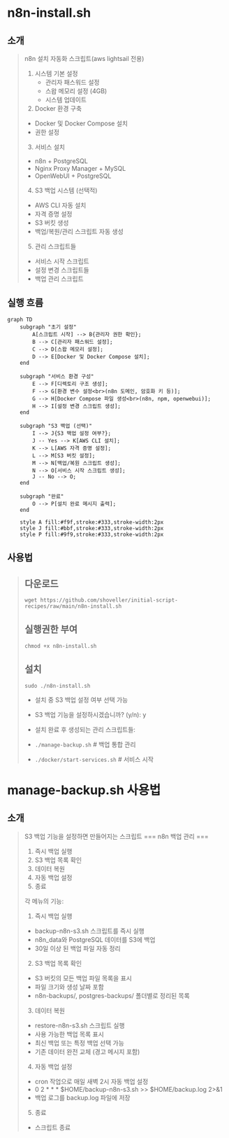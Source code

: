 # n8n-install.sh
## 소개
> n8n 설치 자동화 스크립트(aws lightsail 전용)
>   1. 시스템 기본 설정
>       - 관리자 패스워드 설정
>       - 스왑 메모리 설정 (4GB)
>       - 시스템 업데이트
>2. Docker 환경 구축
>   - Docker 및 Docker Compose 설치
>   - 권한 설정
>3. 서비스 설치
>   - n8n + PostgreSQL
>   - Nginx Proxy Manager + MySQL
>   - OpenWebUI + PostgreSQL
>4. S3 백업 시스템 (선택적)
>   - AWS CLI 자동 설치
>   - 자격 증명 설정
>   - S3 버킷 생성
>   - 백업/복원/관리 스크립트 자동 생성
>5. 관리 스크립트들
>   - 서비스 시작 스크립트
>   - 설정 변경 스크립트들
>   - 백업 관리 스크립트

## 실행 흐름

```mermaid
graph TD
    subgraph "초기 설정"
        A[스크립트 시작] --> B{관리자 권한 확인};
        B --> C[관리자 패스워드 설정];
        C --> D[스왑 메모리 설정];
        D --> E[Docker 및 Docker Compose 설치];
    end

    subgraph "서비스 환경 구성"
        E --> F[디렉토리 구조 생성];
        F --> G[환경 변수 설정<br>(n8n 도메인, 암호화 키 등)];
        G --> H[Docker Compose 파일 생성<br>(n8n, npm, openwebui)];
        H --> I[설정 변경 스크립트 생성];
    end

    subgraph "S3 백업 (선택)"
        I --> J{S3 백업 설정 여부?};
        J -- Yes --> K[AWS CLI 설치];
        K --> L[AWS 자격 증명 설정];
        L --> M[S3 버킷 설정];
        M --> N[백업/복원 스크립트 생성];
        N --> O[서비스 시작 스크립트 생성];
        J -- No --> O;
    end

    subgraph "완료"
        O --> P[설치 완료 메시지 출력];
    end

    style A fill:#f9f,stroke:#333,stroke-width:2px
    style J fill:#bbf,stroke:#333,stroke-width:2px
    style P fill:#9f9,stroke:#333,stroke-width:2px
```

## 사용법
> ## 다운로드
> ```shell
> wget https://github.com/shoveller/initial-script-recipes/raw/main/n8n-install.sh
> ```
>
> ## 실행권한 부여
> ```shell
> chmod +x n8n-install.sh
> ```
> 
> ## 설치
> ```shell
> sudo ./n8n-install.sh
> ```
> - 설치 중 S3 백업 설정 여부 선택 가능
> - S3 백업 기능을 설정하시겠습니까? (y/n): y
>
> - 설치 완료 후 생성되는 관리 스크립트들:
> - `./manage-backup.sh`        # 백업 통합 관리
> - `./docker/start-services.sh`  # 서비스 시작

# manage-backup.sh 사용법

## 소개
> S3 백업 기능을 설정하면 만들어지는 스크립트
> === n8n 백업 관리 ===
> 1) 즉시 백업 실행
> 2) S3 백업 목록 확인
> 3) 데이터 복원
> 4) 자동 백업 설정
> 5) 종료
>
> 각 메뉴의 기능:
>
> 1) 즉시 백업 실행
>   - backup-n8n-s3.sh 스크립트를 즉시 실행
>   - n8n_data와 PostgreSQL 데이터를 S3에 백업
>   - 30일 이상 된 백업 파일 자동 정리
>
> 2) S3 백업 목록 확인
>   - S3 버킷의 모든 백업 파일 목록을 표시
>   - 파일 크기와 생성 날짜 포함
>   - n8n-backups/, postgres-backups/ 폴더별로 정리된 목록
>
> 3) 데이터 복원
>   - restore-n8n-s3.sh 스크립트 실행
>   - 사용 가능한 백업 목록 표시
>   - 최신 백업 또는 특정 백업 선택 가능
>   - 기존 데이터 완전 교체 (경고 메시지 포함)
>
> 4) 자동 백업 설정
>   - cron 작업으로 매일 새벽 2시 자동 백업 설정
>   - 0 2 * * * $HOME/backup-n8n-s3.sh >> $HOME/backup.log 2>&1
>   - 백업 로그를 backup.log 파일에 저장
>
> 5) 종료
>   - 스크립트 종료

